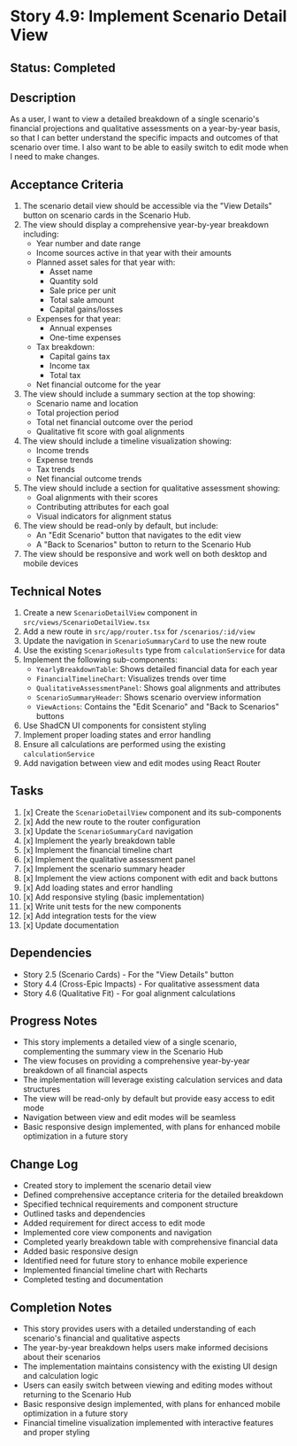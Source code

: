 # Story 4.9: Implement Scenario Detail View

## Status: Completed

## Description
As a user, I want to view a detailed breakdown of a single scenario's financial projections and qualitative assessments on a year-by-year basis, so that I can better understand the specific impacts and outcomes of that scenario over time. I also want to be able to easily switch to edit mode when I need to make changes.

## Acceptance Criteria
1. The scenario detail view should be accessible via the "View Details" button on scenario cards in the Scenario Hub.
2. The view should display a comprehensive year-by-year breakdown including:
   - Year number and date range
   - Income sources active in that year with their amounts
   - Planned asset sales for that year with:
     - Asset name
     - Quantity sold
     - Sale price per unit
     - Total sale amount
     - Capital gains/losses
   - Expenses for that year:
     - Annual expenses
     - One-time expenses
   - Tax breakdown:
     - Capital gains tax
     - Income tax
     - Total tax
   - Net financial outcome for the year
3. The view should include a summary section at the top showing:
   - Scenario name and location
   - Total projection period
   - Total net financial outcome over the period
   - Qualitative fit score with goal alignments
4. The view should include a timeline visualization showing:
   - Income trends
   - Expense trends
   - Tax trends
   - Net financial outcome trends
5. The view should include a section for qualitative assessment showing:
   - Goal alignments with their scores
   - Contributing attributes for each goal
   - Visual indicators for alignment status
6. The view should be read-only by default, but include:
   - An "Edit Scenario" button that navigates to the edit view
   - A "Back to Scenarios" button to return to the Scenario Hub
7. The view should be responsive and work well on both desktop and mobile devices

## Technical Notes
1. Create a new `ScenarioDetailView` component in `src/views/ScenarioDetailView.tsx`
2. Add a new route in `src/app/router.tsx` for `/scenarios/:id/view`
3. Update the navigation in `ScenarioSummaryCard` to use the new route
4. Use the existing `ScenarioResults` type from `calculationService` for data
5. Implement the following sub-components:
   - `YearlyBreakdownTable`: Shows detailed financial data for each year
   - `FinancialTimelineChart`: Visualizes trends over time
   - `QualitativeAssessmentPanel`: Shows goal alignments and attributes
   - `ScenarioSummaryHeader`: Shows scenario overview information
   - `ViewActions`: Contains the "Edit Scenario" and "Back to Scenarios" buttons
6. Use ShadCN UI components for consistent styling
7. Implement proper loading states and error handling
8. Ensure all calculations are performed using the existing `calculationService`
9. Add navigation between view and edit modes using React Router

## Tasks
1. [x] Create the `ScenarioDetailView` component and its sub-components
2. [x] Add the new route to the router configuration
3. [x] Update the `ScenarioSummaryCard` navigation
4. [x] Implement the yearly breakdown table
5. [x] Implement the financial timeline chart
6. [x] Implement the qualitative assessment panel
7. [x] Implement the scenario summary header
8. [x] Implement the view actions component with edit and back buttons
9. [x] Add loading states and error handling
10. [x] Add responsive styling (basic implementation)
11. [x] Write unit tests for the new components
12. [x] Add integration tests for the view
13. [x] Update documentation

## Dependencies
- Story 2.5 (Scenario Cards) - For the "View Details" button
- Story 4.4 (Cross-Epic Impacts) - For qualitative assessment data
- Story 4.6 (Qualitative Fit) - For goal alignment calculations

## Progress Notes
- This story implements a detailed view of a single scenario, complementing the summary view in the Scenario Hub
- The view focuses on providing a comprehensive year-by-year breakdown of all financial aspects
- The implementation will leverage existing calculation services and data structures
- The view will be read-only by default but provide easy access to edit mode
- Navigation between view and edit modes will be seamless
- Basic responsive design implemented, with plans for enhanced mobile optimization in a future story

## Change Log
- Created story to implement the scenario detail view
- Defined comprehensive acceptance criteria for the detailed breakdown
- Specified technical requirements and component structure
- Outlined tasks and dependencies
- Added requirement for direct access to edit mode
- Implemented core view components and navigation
- Completed yearly breakdown table with comprehensive financial data
- Added basic responsive design
- Identified need for future story to enhance mobile experience
- Implemented financial timeline chart with Recharts
- Completed testing and documentation

## Completion Notes
- This story provides users with a detailed understanding of each scenario's financial and qualitative aspects
- The year-by-year breakdown helps users make informed decisions about their scenarios
- The implementation maintains consistency with the existing UI design and calculation logic
- Users can easily switch between viewing and editing modes without returning to the Scenario Hub
- Basic responsive design implemented, with plans for enhanced mobile optimization in a future story
- Financial timeline visualization implemented with interactive features and proper styling 